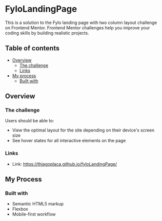 # FyloLandingPage

This is a solution to the Fylo landing page with two column layout challenge on Frontend Mentor. Frontend Mentor challenges help you improve your coding skills by building realistic projects.

## Table of contents

- [Overview](#overview)
  - [The challenge](#the-challenge)
  - [Links](#links)
- [My process](#my-process)
  - [Built with](#built-with)



## Overview

### The challenge

Users should be able to:

- View the optimal layout for the site depending on their device's screen size
- See hover states for all interactive elements on the page

### Links

- Link: https://thiagoplaca.github.io/fyloLandingPage/

## My Process

### Built with

- Semantic HTML5 markup
- Flexbox
- Mobile-first workflow
 
